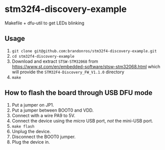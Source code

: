 # stm32f4-discovery-example
Makefile + dfu-util to get LEDs blinking

## Usage
1. `git clone git@github.com:brandonros/stm32f4-discovery-example.git`
1. `cd stm32f4-discovery-example`
1. Download and extract `STSW-STM32068` from https://www.st.com/en/embedded-software/stsw-stm32068.html which will provide the `STM32F4-Discovery_FW_V1.1.0` directory
1. `make`

## How to flash the board through USB DFU mode
1. Put a jumper on JP1.
1. Put a jumper between BOOT0 and VDD.
1. Connect with a wire PA9 to 5V.
1. Connect the device using the *micro* USB port, *not* the mini-USB port.
1. `make flash`
1. Unplug the device.
1. Disconnect the BOOT0 jumper.
1. Plug the device in.
